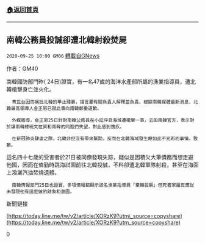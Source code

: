 ###  [:house:返回首頁](https://github.com/ourhimalayas/txt)
---

## 南韓公務員投誠卻遭北韓射殺焚屍
`2020-09-25 10:00 GM06` [轉載自GNews](https://gnews.org/zh-hant/381847/)

作者：GM40

南韓國防部門昨( 24日)證實，有一名47歲的海洋水產部所屬的漁業指導員，遭北韓槍擊身亡並火化。

      青瓦台因而痛批北韓的舉止殘暴，揚言要有關負責人解釋並負責，根據南韓媒體最新消息，北韓最高領導人金正恩已就此事向南韓鄭重道歉。

      外媒報導，金正恩25日針對南韓公務員在小延坪島海域遭槍擊一事，去函南韓官方，表示對於讓南韓總統文在寅和南韓的同胞們失望，對此感到愧疚。

      在新冠肺炎肆虐之際，北韓非但沒有帶來幫助，反而在北韓海域發生瞭如此不光彩的事情，致歉。

這名四十七歲的受害者於21日被同僚發現失踪，疑似是因積欠大筆債務而想走避他國，因而在值勤時跳海試圖前往北韓投誠，不料卻遭北韓軍隊射殺，甚至在海面上潑灑汽油焚燒遺體。

      南韓情報部門25日也證實，多項情報都顯示該名漁業指導員「棄韓投朝」但死者家屬反應從未發現他有這麽做的跡象和意圖。

新聞鏈接

[https://today.line.me/tw/v2/article/XORzK9?utm\_source=copyshare](https://today.line.me/tw/v2/article/XORzK9?utm_source=copyshare)

0
